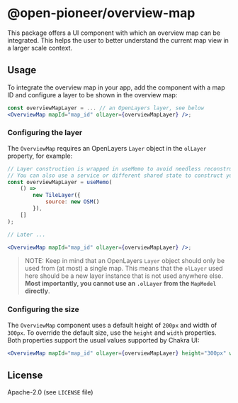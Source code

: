 # @open-pioneer/overview-map

This package offers a UI component with which an overview map can be integrated.
This helps the user to better understand the current map view in a larger scale context.

## Usage

To integrate the overview map in your app, add the component with a map ID and configure a layer to be shown in the overview map:

```jsx
const overviewMapLayer = ... // an OpenLayers layer, see below
<OverviewMap mapId="map_id" olLayer={overviewMapLayer} />;
```

### Configuring the layer

The `OverviewMap` requires an OpenLayers `Layer` object in the `olLayer` property, for example:

```jsx
// Layer construction is wrapped in useMemo to avoid needless reconstructions on render.
// You can also use a service or different shared state to construct your layer.
const overviewMapLayer = useMemo(
    () =>
        new TileLayer({
            source: new OSM()
        }),
    []
);

// Later ...

<OverviewMap mapId="map_id" olLayer={overviewMapLayer} />;
```

> NOTE: Keep in mind that an OpenLayers `Layer` object should only be used from (at most) a single map.
> This means that the `olLayer` used here should be a new layer instance that is not used anywhere else.
> **Most importantly, you cannot use an `.olLayer` from the `MapModel` directly**.

### Configuring the size

The `OverviewMap` component uses a default height of `200px` and width of `300px`.
To override the default size, use the `height` and `width` properties.
Both properties support the usual values supported by Chakra UI:

```jsx
<OverviewMap mapId="map_id" olLayer={overviewMapLayer} height="300px" width="400px" />
```

## License

Apache-2.0 (see `LICENSE` file)
